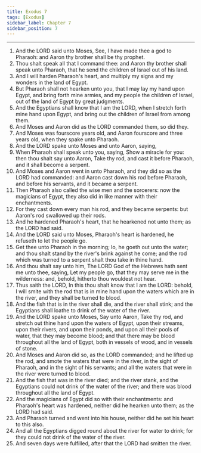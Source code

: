 ```yaml
---
title: Exodus 7
tags: [Exodus]
sidebar_label: Chapter 7
sidebar_position: 7
---
```


---
1. And the LORD said unto Moses, See, I have made thee a god to Pharaoh: and Aaron thy brother shall be thy prophet.
2. Thou shalt speak all that I command thee: and Aaron thy brother shall speak unto Pharaoh, that he send the children of Israel out of his land.
3. And I will harden Pharaoh's heart, and multiply my signs and my wonders in the land of Egypt.
4. But Pharaoh shall not hearken unto you, that I may lay my hand upon Egypt, and bring forth mine armies, and my people the children of Israel, out of the land of Egypt by great judgments.
5. And the Egyptians shall know that I am the LORD, when I stretch forth mine hand upon Egypt, and bring out the children of Israel from among them.
6. And Moses and Aaron did as the LORD commanded them, so did they.
7. And Moses was fourscore years old, and Aaron fourscore and three years old, when they spake unto Pharaoh.
8. And the LORD spake unto Moses and unto Aaron, saying,
9. When Pharaoh shall speak unto you, saying, Show a miracle for you: then thou shalt say unto Aaron, Take thy rod, and cast it before Pharaoh, and it shall become a serpent.
10. And Moses and Aaron went in unto Pharaoh, and they did so as the LORD had commanded: and Aaron cast down his rod before Pharaoh, and before his servants, and it became a serpent.
11. Then Pharaoh also called the wise men and the sorcerers: now the magicians of Egypt, they also did in like manner with their enchantments.
12. For they cast down every man his rod, and they became serpents: but Aaron's rod swallowed up their rods.
13. And he hardened Pharaoh's heart, that he hearkened not unto them; as the LORD had said.
14. And the LORD said unto Moses, Pharaoh's heart is hardened, he refuseth to let the people go.
15. Get thee unto Pharaoh in the morning; lo, he goeth out unto the water; and thou shalt stand by the river's brink against he come; and the rod which was turned to a serpent shalt thou take in thine hand.
16. And thou shalt say unto him, The LORD God of the Hebrews hath sent me unto thee, saying, Let my people go, that they may serve me in the wilderness: and, behold, hitherto thou wouldest not hear.
17. Thus saith the LORD, In this thou shalt know that I am the LORD: behold, I will smite with the rod that is in mine hand upon the waters which are in the river, and they shall be turned to blood.
18. And the fish that is in the river shall die, and the river shall stink; and the Egyptians shall loathe to drink of the water of the river.
19. And the LORD spake unto Moses, Say unto Aaron, Take thy rod, and stretch out thine hand upon the waters of Egypt, upon their streams, upon their rivers, and upon their ponds, and upon all their pools of water, that they may become blood; and that there may be blood throughout all the land of Egypt, both in vessels of wood, and in vessels of stone.
20. And Moses and Aaron did so, as the LORD commanded; and he lifted up the rod, and smote the waters that were in the river, in the sight of Pharaoh, and in the sight of his servants; and all the waters that were in the river were turned to blood.
21. And the fish that was in the river died; and the river stank, and the Egyptians could not drink of the water of the river; and there was blood throughout all the land of Egypt.
22. And the magicians of Egypt did so with their enchantments: and Pharaoh's heart was hardened, neither did he hearken unto them; as the LORD had said.
23. And Pharaoh turned and went into his house, neither did he set his heart to this also.
24. And all the Egyptians digged round about the river for water to drink; for they could not drink of the water of the river.
25. And seven days were fulfilled, after that the LORD had smitten the river.